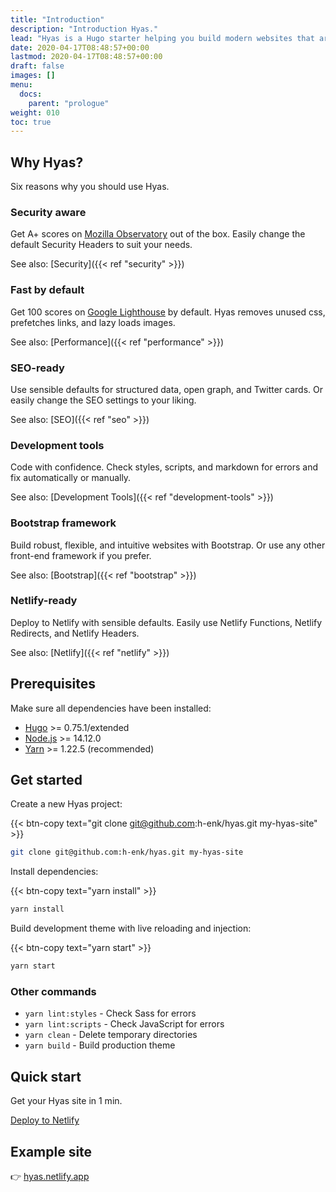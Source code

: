 ```yaml
---
title: "Introduction"
description: "Introduction Hyas."
lead: "Hyas is a Hugo starter helping you build modern websites that are secure, fast, and SEO-ready — by default."
date: 2020-04-17T08:48:57+00:00
lastmod: 2020-04-17T08:48:57+00:00
draft: false
images: []
menu: 
  docs:
    parent: "prologue"
weight: 010
toc: true
---
```


## Why Hyas?

Six reasons why you should use Hyas.

### Security aware
Get A+ scores on [Mozilla Observatory](https://observatory.mozilla.org/analyze/hyas.netlify.app) out of the box. Easily change the default Security Headers to suit your needs.

See also: [Security]({{< ref "security" >}})

### Fast by default
Get 100 scores on [Google Lighthouse](https://googlechrome.github.io/lighthouse/viewer/?gist=8b7aec005ae7b9e128ad5c4e2f125fea) by default. Hyas removes unused css, prefetches links, and lazy loads images.

See also: [Performance]({{< ref "performance" >}})

### SEO-ready

Use sensible defaults for structured data, open graph, and Twitter cards. Or easily change the SEO settings to your liking.

See also: [SEO]({{< ref "seo" >}})

### Development tools

Code with confidence. Check styles, scripts, and markdown for errors and fix automatically or manually.

See also: [Development Tools]({{< ref "development-tools" >}})

### Bootstrap framework

Build robust, flexible, and intuitive websites with Bootstrap. Or use any other front-end framework if you prefer.

See also: [Bootstrap]({{< ref "bootstrap" >}})

### Netlify-ready

Deploy to Netlify with sensible defaults. Easily use Netlify Functions, Netlify Redirects, and Netlify Headers.

See also: [Netlify]({{< ref "netlify" >}})

## Prerequisites

Make sure all dependencies have been installed:

- [Hugo](https://gohugo.io/) >= 0.75.1/extended
- [Node.js](https://nodejs.org/) >= 14.12.0
- [Yarn](https://yarnpkg.com/) >= 1.22.5 (recommended)

## Get started

Create a new Hyas project:

{{< btn-copy text="git clone git@github.com:h-enk/hyas.git my-hyas-site" >}}

```bash
git clone git@github.com:h-enk/hyas.git my-hyas-site
```

Install dependencies:

{{< btn-copy text="yarn install" >}}

```bash
yarn install
```

Build development theme with live reloading and injection:

{{< btn-copy text="yarn start" >}}

```bash
yarn start
```

### Other commands

- `yarn lint:styles` - Check Sass for errors
- `yarn lint:scripts` - Check JavaScript for errors
- `yarn clean` - Delete temporary directories
- `yarn build` - Build production theme

## Quick start

Get your Hyas site in 1 min.

<a class="btn btn-primary btn-sm px-3" href="https://app.netlify.com/start/deploy?repository=https://github.com/h-enk/hyas" role="button">Deploy to Netlify</a>

<!--
[![Deploy to Netlify](https://www.netlify.com/img/deploy/button.svg)](https://app.netlify.com/start/deploy?repository=https://github.com/h-enk/hyas "Deploy to Netlify")
-->

## Example site

👉 [hyas.netlify.app](https://hyas.netlify.app/)
